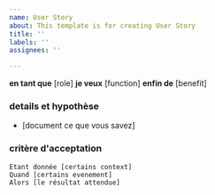 ```yaml
---
name: User Story
about: This template is for creating User Story
title: ''
labels: ''
assignees: ''

---
```


**en tant que** [role]
**je veux** [function]
**enfin de** [benefit]
### details et hypothèse
* [document ce que vous savez]
### critère d'acceptation
```gherkin
Etant donnée [certains context]
Quand [certains evenement]
Alors [le résultat attendue]
